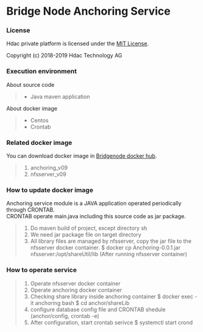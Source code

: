 Bridge Node Anchoring Service
======================

### License

Hdac private platform is licensed under the [MIT License](http://opensource.org/licenses/MIT).

Copyright (c) 2018-2019 Hdac Technology AG


### Execution environment 

About source code
>- Java maven application

About docker image
>- Centos
>- Crontab


### Related docker image 

You can download docker image in [Bridgenode docker hub](https://hub.docker.com/r/hdac/bridgenode).
>1. anchoring_v09
>2. nfsserver_v09


### How to update docker image

Anchoring service module is a JAVA application operated periodically through CRONTAB.  
CRONTAB operate main.java including this source code as jar package.

>1. Do maven build of project, except directory sh
>2. We need jar package file on target directory 
>3. All library files are managed by nfsserver, copy the jar file to the nfsserver docker container. 
> $ docker cp Anchoring-0.0.1.jar nfsserver:/opt/shareUtil/lib (After running nfsserver container)


### How to operate service

>1. Operate nfsserver docker container
>2. Operate anchoring docker container
>3. Checking share library inside anchoring container
> $ docker exec -it anchoring bash
> $ cd anchor/shareLib
>4. configure database config file and CRONTAB shedule (anchor/config, crontab -e)
>5. After configuration, start crontab serivce
> $ systemctl start crond










